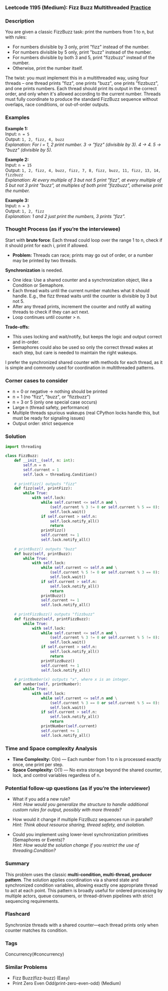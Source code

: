 ### Leetcode 1195 (Medium): Fizz Buzz Multithreaded [Practice](https://leetcode.com/problems/fizz-buzz-multithreaded)

### Description  
You are given a classic FizzBuzz task: print the numbers from 1 to n, but with rules:
- For numbers divisible by 3 only, print "fizz" instead of the number.
- For numbers divisible by 5 only, print "buzz" instead of the number.
- For numbers divisible by both 3 and 5, print "fizzbuzz" instead of the number.
- Otherwise, print the number itself.

The twist: you must implement this in a multithreaded way, using four threads – one thread prints "fizz", one prints "buzz", one prints "fizzbuzz", and one prints numbers. Each thread should print its output in the correct order, and only when it's allowed according to the current number. Threads must fully coordinate to produce the standard FizzBuzz sequence without overlaps, race conditions, or out-of-order outputs.

### Examples  

**Example 1:**  
Input: `n = 5`  
Output: `1, 2, fizz, 4, buzz`  
*Explanation: For i = 1, 2 print number. 3 → "fizz" (divisible by 3). 4 → 4. 5 → "buzz" (divisible by 5).*

**Example 2:**  
Input: `n = 15`  
Output: `1, 2, fizz, 4, buzz, fizz, 7, 8, fizz, buzz, 11, fizz, 13, 14, fizzbuzz`  
*Explanation: At every multiple of 3 but not 5 print "fizz", at every multiple of 5 but not 3 print "buzz", at multiples of both print "fizzbuzz", otherwise print the number.*

**Example 3:**  
Input: `n = 3`  
Output: `1, 2, fizz`  
*Explanation: 1 and 2 just print the numbers, 3 prints "fizz".*

### Thought Process (as if you’re the interviewee)  

Start with **brute force**: Each thread could loop over the range 1 to n, check if it should print for each i, print if allowed.  
- **Problem:** Threads can race; prints may go out of order, or a number may be printed by two threads.

**Synchronization** is needed.  
- One idea: Use a shared counter and a synchronization object, like a Condition or Semaphore.  
- Each thread waits until the current number matches what it should handle. E.g., the fizz thread waits until the counter is divisible by 3 but not 5.  
- After any thread prints, increment the counter and notify all waiting threads to check if they can act next.  
- Loop continues until counter > n.

**Trade-offs:**  
- This uses locking and wait/notify, but keeps the logic and output correct and in-order.
- Semaphores could also be used so only the correct thread wakes at each step, but care is needed to maintain the right wakeups.

I prefer the synchronized shared counter with methods for each thread, as it is simple and commonly used for coordination in multithreaded patterns.

### Corner cases to consider  
- n = 0 or negative → nothing should be printed
- n = 1 (no "fizz", "buzz", or "fizzbuzz")
- n = 3 or 5 (only one special case occurs)
- Large n (thread safety, performance)
- Multiple threads spurious wakeups (real CPython locks handle this, but must be ready for signaling issues)
- Output order: strict sequence

### Solution

```python
import threading

class FizzBuzz:
    def __init__(self, n: int):
        self.n = n
        self.current = 1
        self.lock = threading.Condition()
        
    # printFizz() outputs "fizz"
    def fizz(self, printFizz):
        while True:
            with self.lock:
                while self.current <= self.n and \
                    (self.current % 3 != 0 or self.current % 5 == 0):
                    self.lock.wait()
                if self.current > self.n:
                    self.lock.notify_all()
                    return
                printFizz()
                self.current += 1
                self.lock.notify_all()
        
    # printBuzz() outputs "buzz"
    def buzz(self, printBuzz):
        while True:
            with self.lock:
                while self.current <= self.n and \
                    (self.current % 5 != 0 or self.current % 3 == 0):
                    self.lock.wait()
                if self.current > self.n:
                    self.lock.notify_all()
                    return
                printBuzz()
                self.current += 1
                self.lock.notify_all()
        
    # printFizzBuzz() outputs "fizzbuzz"
    def fizzbuzz(self, printFizzBuzz):
        while True:
            with self.lock:
                while self.current <= self.n and \
                    (self.current % 3 != 0 or self.current % 5 != 0):
                    self.lock.wait()
                if self.current > self.n:
                    self.lock.notify_all()
                    return
                printFizzBuzz()
                self.current += 1
                self.lock.notify_all()
        
    # printNumber(x) outputs "x", where x is an integer.
    def number(self, printNumber):
        while True:
            with self.lock:
                while self.current <= self.n and \
                    (self.current % 3 == 0 or self.current % 5 == 0):
                    self.lock.wait()
                if self.current > self.n:
                    self.lock.notify_all()
                    return
                printNumber(self.current)
                self.current += 1
                self.lock.notify_all()
```

### Time and Space complexity Analysis  

- **Time Complexity:** O(n) — Each number from 1 to n is processed exactly once, one print per step.
- **Space Complexity:** O(1) — No extra storage beyond the shared counter, lock, and control variables regardless of n.

### Potential follow-up questions (as if you’re the interviewer)  

- What if you add a new rule?  
  *Hint: How would you generalize the structure to handle additional custom rules for output, possibly with more threads?*

- How would it change if multiple FizzBuzz sequences run in parallel?  
  *Hint: Think about resource sharing, thread safety, and isolation.*

- Could you implement using lower-level synchronization primitives (Semaphores or Events)?  
  *Hint: How would the solution change if you restrict the use of threading.Condition?*

### Summary
This problem uses the classic **multi-condition, multi-thread, producer pattern**. The solution applies coordination via a shared state and synchronized condition variables, allowing exactly one appropriate thread to act at each point. This pattern is broadly useful for ordered processing by multiple actors, queue consumers, or thread-driven pipelines with strict sequencing requirements.


### Flashcard
Synchronize threads with a shared counter—each thread prints only when counter matches its condition.

### Tags
Concurrency(#concurrency)

### Similar Problems
- Fizz Buzz(fizz-buzz) (Easy)
- Print Zero Even Odd(print-zero-even-odd) (Medium)